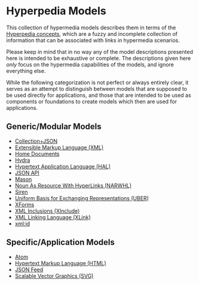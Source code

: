 # Hyperpedia Models

This collection of hypermedia models describes them in terms of the [Hyperpedia concepts](concepts.md), which are a fuzzy and incomplete collection of information that can be associated with links in hypermedia scenarios.

Please keep in mind that in no way any of the model descriptions presented here is intended to be exhaustive or complete. The descriptions given here _only_ focus on the hypermedia capabilities of the models, and ignore everything else.

While the following categorization is not perfect or always entirely clear, it serves as an attempt to distinguish between models that are supposed to be used directly for applications, and those that are intended to be used as components or foundations to create models which then are used for applications.


## Generic/Modular Models

* [Collection+JSON](models/Collection+JSON.md)
* [Extensible Markup Language (XML)](models/XML.md)
* [Home Documents](models/home.md)
* [Hydra](models/Hydra.md)
* [Hypertext Application Language (HAL)](models/HAL.md)
* [JSON API](models/JSON-API.md)
* [Mason](models/Mason.md)
* [Noun As Resource With HyperLinks (NARWHL)](models/NARWHL.md)
* [Siren](models/Siren.md)
* [Uniform Basis for Exchanging Representations (UBER)](models/UBER.md)
* [XForms](models/XForms.md)
* [XML Inclusions (XInclude)](models/XInclude.md)
* [XML Linking Language (XLink)](models/XLink.md)
* [xml:id](models/xmlid.md)


## Specific/Application Models

* [Atom](models/Atom.md)
* [Hypertext Markup Language (HTML)](models/HTML.md)
* [JSON Feed](models/JSON-Feed.md)
* [Scalable Vector Graphics (SVG)](models/SVG.md)
